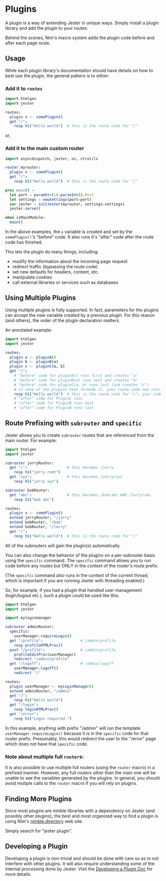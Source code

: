 # Plugins

A plugin is a way of extending Jester in unique ways. Simply install a
plugin library and add the plugin to your routes.

Behind the scenes, Nim's macro system adds the plugin code before and after
each page route.

## Usage

While each plugin library's documentation should have details on how to best use
the plugin, the general pattern is to either:

### Add it to ``routes``

```nim
import htmlgen
import jester

routes:
  plugin x <- somePlugin()
  get "/":
    resp h1("Hello world")  # this is the route code for "/"
```

or,

### Add it to the main custom router

```nim
import asyncdispatch, jester, os, strutils

router myrouter:
  plugin x <- somePlugin()
  get "/":
    resp h1("Hello world")  # this is the route code for "/"

proc main() =
  let port = paramStr(1).parseInt().Port
  let settings = newSettings(port=port)
  var jester = initJester(myrouter, settings=settings)
  jester.serve()

when isMainModule:
  main()
```

In the above examples, the `x` variable is created and set by
the ``somePlugin()``'s "before" code. It also runs it's "after" code after the
route code has finished.

This lets the plugin do many things, including:

* modify the information about the incoming page request
* redirect traffic (bypassing the route code)
* set new defaults for headers, content, etc.
* manipulate cookies
* call external libraries or services such as databases

## Using Multiple Plugins

Using multiple plugins is fully supported. In fact, parameters for the plugins
can accept the new variable created by a previous plugin. For this reason (and
others), the order of the plugin declaration matters.

An annotated example:

```nim
import htmlgen
import jester

routes:
  plugin a <- pluginA()
  plugin b <- pluginB(a)
  plugin c <- pluginC(a, b)
  get "/":
    # "before" code for pluginA() runs first and creates "a"
    # "before" code for pluginB(a) runs next and creates "b"
    # "before" code for pluginC(a, b) runs last (and creates "c")
    # if none of the plugins have forbade it, your route code now runs:
    resp h1("Hello world")  # this is the route code for "/"; your code can see a, b, and c
    # "after" code for PluginC runs
    # "after" code for PluginB runs next
    # "after" code for PluginA runs last
```

## Route Prefixing with ``subrouter`` and ``specific``

Jester allows you to create ``subrouter`` routes that are referenced
from the main router. For example:


```nim
import htmlgen
import jester

subrouter jerryRouter:
  get "/":                  # this becomes /jerry
    resp h1("jerry root")
  get "xyz":                # this becomes /jerry/xyz
    resp h1("jerry xyz")

subrouter bobRouter:
  get "abc":                # this becomes /bob/abc AND /larry/abc
    resp h1("bob abc")

routes:
  plugin x <- somePlugin()
  extend jerryRouter, "/jerry"
  extend bobRouter, "/bob"
  extend bobRouter, "/larry"
  get "/":
    resp h1("Hello world")  # this is the route code for "/"
```

All of the subrouters will gain the plugin(s) automatically.

You can also change the behavior of the plugins on a per-subrouter basis
using the ``specific`` command. The ``specific`` command allows you to run
code before any routes but ONLY in the context of the router's route prefix.

(The ``specific`` command also runs in the context of the current thread, which
is important if you are running Jester with threading enabled.)

So, for example, if you had a plugin that handled user management (login/logout etc.),
such a plugin could be used like this:

```nim
import htmlgen
import jester

import myloginmanager

subrouter adminRouter:
  specific:
    userManager.requireLogin()
  get "/profile":                 # /admin/profile
    resp profileHTMLProc()
  post "/profile":                # /admin/profile
    profileEditProc(userManager)
    redirect "/admin/profile"
  get "/logoff":                  # /admin/logoff
    userManager.logoff()
    redirect "/"

routes:
  plugin userManager <- myLoginManager()
  extend adminRouter, "/admin"
  get "/":
    resp h1("Hello world")
  get "/login":
    resp loginHTMLProc()
  get "/error":
    resp h1("Login required.")
```

In this example, anything with prefix "/admin" will run the template `userManager.requireLogin()` 
because it is in the `specific` code for that router prefix. Presumably, this would
redirect the user to the "/error" page which does not have that `specific` code.

### Note about multiple full ``router``s:

It is also possible to use multiple full routers (using the `router` macro) in a prefixed
manner. However, any full routers other than the main one will be unable to see the variables
generated by the plugins. In general, you should avoid mutiple calls to the ``router``
macro if you will rely on plugins.

## Finding More Plugins

Since most plugins are nimble libraries with a dependency on Jester (and
possibly other plugins), the best and most organized way to find a plugin is
using Nim's [nimble.directory](https://nimble.directory/) web site.

Simply search for "jester plugin".

## Developing a Plugin

Developing a plugin is non-trivial and should be done with care so as to not interfere
with other plugins. It will also require understanding some of the internal
processing done by Jester. Visit the [Developing a Plugin Doc](plugin-develop.markdown)
for more details.
